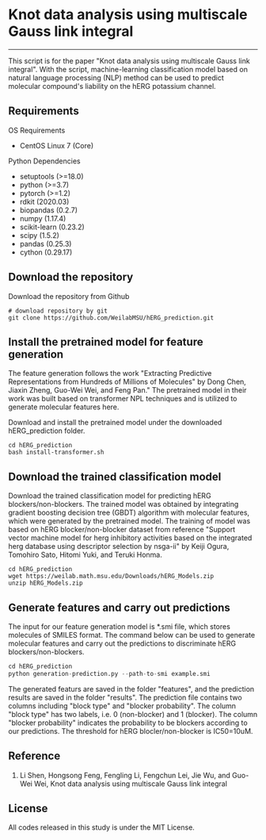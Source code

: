 # Knot data analysis using multiscale Gauss link integral

---
This script is for the paper "Knot data analysis using multiscale Gauss link integral". With the script, machine-learning classification model based on natural language processing (NLP) method can be used to predict molecular compound's liability on the hERG potassium channel. 

## Requirements

OS Requirements
- CentOS Linux 7 (Core)

Python Dependencies
- setuptools (>=18.0)
- python (>=3.7)
- pytorch (>=1.2)
- rdkit (2020.03)
- biopandas (0.2.7)
- numpy (1.17.4)
- scikit-learn (0.23.2)
- scipy (1.5.2)
- pandas (0.25.3)
- cython (0.29.17)


## Download the repository
Download the repository from Github
```shell
# download repository by git
git clone https://github.com/WeilabMSU/hERG_prediction.git
```
## Install the pretrained model for feature generation

The feature generation follows the work "Extracting Predictive Representations from Hundreds of Millions of Molecules" by Dong Chen, Jiaxin Zheng, Guo-Wei Wei, and Feng Pan." The pretrained model in their work was built based on transformer NPL techniques and is utilized to generate molecular features here.

Download and install the pretrained model under the downloaded hERG_prediction folder.

```shell
cd hERG_prediction
bash install-transformer.sh
```

## Download the trained classification model

Download the trained classification model for predicting hERG blockers/non-blockers. The trained model was obtained by integrating gradient boosting decision tree (GBDT) algorithm with molecular features, which were generated by the pretrained model. The training of model was based on hERG blocker/non-blocker dataset from reference "Support vector machine model for
herg inhibitory activities based on the integrated herg database using descriptor selection by nsga-ii" by Keiji Ogura, Tomohiro Sato, Hitomi Yuki, and Teruki Honma. 

```shell
cd hERG_prediction
wget https://weilab.math.msu.edu/Downloads/hERG_Models.zip
unzip hERG_Models.zip
```

## Generate features and carry out predictions
The input for our feature generation model is *.smi file, which stores molecules of SMILES format. The command below can be used to generate molecular features and carry out the predictions to discriminate hERG blockers/non-blockers.

```python
cd hERG_prediction
python generation-prediction.py --path-to-smi example.smi
```
The generated featurs are saved in the folder "features", and the prediction results are saved in the folder "results". The prediction file contains two columns including "block type" and "blocker probability". The column "block type" has two labels, i.e. 0 (non-blocker) and 1 (blocker). The column "blocker probability" indicates the probability to be blockers according to our predictions. The threshold for hERG blocler/non-blocker is IC50=10uM.


## Reference

1. Li Shen, Hongsong Feng, Fengling Li, Fengchun Lei, Jie Wu, and Guo-Wei Wei, Knot data analysis using multiscale Gauss link integral


## License
All codes released in this study is under the MIT License.